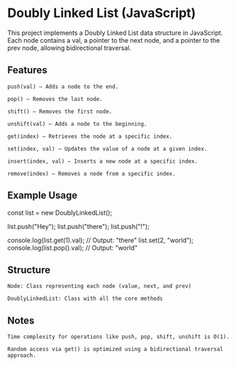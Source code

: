 # Doubly Linked List (JavaScript)

This project implements a Doubly Linked List data structure in JavaScript. Each node contains a val, a pointer to the next node, and a pointer to the prev node, allowing bidirectional traversal.
## Features

    push(val) – Adds a node to the end.

    pop() – Removes the last node.

    shift() – Removes the first node.

    unshift(val) – Adds a node to the beginning.

    get(index) – Retrieves the node at a specific index.

    set(index, val) – Updates the value of a node at a given index.

    insert(index, val) – Inserts a new node at a specific index.

    remove(index) – Removes a node from a specific index.

## Example Usage

const list = new DoublyLinkedList();

list.push("Hey");
list.push("there");
list.push("!");

console.log(list.get(1).val); // Output: "there"
list.set(2, "world");
console.log(list.pop().val);  // Output: "world"

## Structure

    Node: Class representing each node (value, next, and prev)

    DoublyLinkedList: Class with all the core methods

## Notes

    Time complexity for operations like push, pop, shift, unshift is O(1).

    Random access via get() is optimized using a bidirectional traversal approach.
